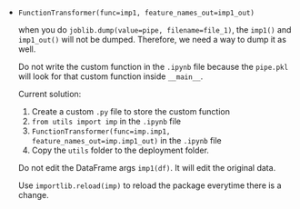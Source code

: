 - `FunctionTransformer(func=imp1, feature_names_out=imp1_out)`

  when you do `joblib.dump(value=pipe, filename=file_1)`, the `imp1()` and `imp1_out()` will not be dumped. Therefore, we need a way to dump it as well.

  Do not write the custom function in the `.ipynb` file because the `pipe.pkl` will look for that custom function inside `__main__`.

  Current solution:
  1. Create a custom `.py` file to store the custom function
  2. `from utils import imp` in the `.ipynb` file
  3. `FunctionTransformer(func=imp.imp1, feature_names_out=imp.imp1_out)` in the `.ipynb` file
  4. Copy the `utils` folder to the deployment folder.

  Do not edit the DataFrame args `imp1(df)`. It will edit the original data.

  Use `importlib.reload(imp)` to reload the package everytime there is a change.
